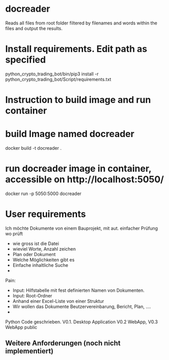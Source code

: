 # docreader
Reads all files from root folder filtered by filenames and words within the files and output the results.

# Install requirements. Edit path as specified
python_crypto_trading_bot/bin/pip3 install -r python_crypto_trading_bot/Script/requirements.txt


# Instruction to build image and run container
# build Image named docreader
docker build -t docreader .
# run docreader image in container, accessible on http://localhost:5050/
docker run -p 5050:5000 docreader

# User requirements
Ich möchte Dokumente von einem Bauprojekt, mit aut. einfacher Prüfung wo prüft
- wie gross ist die Datei
- wieviel Worte, Anzahl zeichen
- Plan oder Dokument
- Welche Möglichkeiten gibt es
- Einfache inhaltliche Suche
- 
Pain:
- Input: Hilfstabelle mit fest definierten Namen von Dokumenten.
- Input: Root-Ordner
- Anhand einer Excel-Liste von einer Struktur
- Wir wollen das Dokumente Beutzervereinbarung, Bericht, Plan, ....
- 
Python Code geschrieben. V0.1. Desktop Application V0.2 WebApp, V0.3 WebApp public

Weitere Anforderungen (noch nicht implementiert)
- 